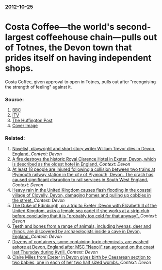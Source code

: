 ### [2012-10-25](/news/2012/10/25/index.md)

# Costa Coffee&mdash;the world's second-largest coffeehouse chain&mdash;pulls out of Totnes, the Devon town that prides itself on having independent shops. 

Costa Coffee, given approval to open in Totnes, pulls out after &quot;recognising the strength of feeling&quot; against it.


### Source:

1. [BBC](http://www.bbc.co.uk/news/uk-england-devon-20079092)
2. [ITV](http://www.itv.com/news/westcountry/2012-10-25/totnes-businesses-say-no-to-costa/)
3. [The Huffington Post](http://www.huffingtonpost.co.uk/2012/10/25/costa-retreats-from-totne_n_2015248.html?utm_hp_ref=uk)
3. [Cover Image](https://ichef-1.bbci.co.uk/news/1024/media/images/60487000/jpg/_60487342_c100a6df-91dd-4040-adea-aaa23315025b.jpg)

### Related:

1. [Novelist, playwright and short story writer William Trevor dies in Devon, England. ](/news/2016/11/21/novelist-playwright-and-short-story-writer-william-trevor-dies-in-devon-england.md) _Context: Devon_
2. [A fire destroys the historic Royal Clarence Hotel in Exeter, Devon, which is described as the oldest hotel in England. ](/news/2016/10/28/a-fire-destroys-the-historic-royal-clarence-hotel-in-exeter-devon-which-is-described-as-the-oldest-hotel-in-england.md) _Context: Devon_
3. [At least 18 people are injured following a collision between two trains at Plymouth railway station in the city of Plymouth, Devon. The crash has caused significant disruption to rail services in South West England. ](/news/2016/04/3/at-least-18-people-are-injured-following-a-collision-between-two-trains-at-plymouth-railway-station-in-the-city-of-plymouth-devon-the-cras.md) _Context: Devon_
4. [Heavy rain in the United Kingdom causes flash flooding in the coastal village of Clovelly, Devon, damaging homes and pulling up cobbles in the street. ](/news/2012/10/11/heavy-rain-in-the-united-kingdom-causes-flash-flooding-in-the-coastal-village-of-clovelly-devon-damaging-homes-and-pulling-up-cobbles-in-t.md) _Context: Devon_
5. [The Duke of Edinburgh, on a trip to Exeter, Devon with Elizabeth II of the United Kingdom, asks a female sea cadet if she works at a strip club before concluding that it is "probably too cold for that anyway". ](/news/2010/03/11/the-duke-of-edinburgh-on-a-trip-to-exeter-devon-with-elizabeth-ii-of-the-united-kingdom-asks-a-female-sea-cadet-if-she-works-at-a-strip-c.md) _Context: Devon_
6. [ Teeth and bones from a range of animals, including hyenas, deer and rhinos, are discovered by archaeologists inside a cave in Devon, England. ](/news/2009/09/13/teeth-and-bones-from-a-range-of-animals-including-hyenas-deer-and-rhinos-are-discovered-by-archaeologists-inside-a-cave-in-devon-englan.md) _Context: Devon_
7. [ Dozens of containers, some containing toxic chemicals, are washed ashore at Devon, England after MSC "Napoli" ran aground on the coast last Thursday during Kyrill. ](/news/2007/01/21/dozens-of-containers-some-containing-toxic-chemicals-are-washed-ashore-at-devon-england-after-msc-napoli-ran-aground-on-the-coast-last.md) _Context: Devon_
8. [ Claire Miles from Exeter in Devon gives birth by Caesarean section to two babies, one in each of her two half sized wombs. ](/news/2005/06/8/claire-miles-from-exeter-in-devon-gives-birth-by-caesarean-section-to-two-babies-one-in-each-of-her-two-half-sized-wombs.md) _Context: Devon_
